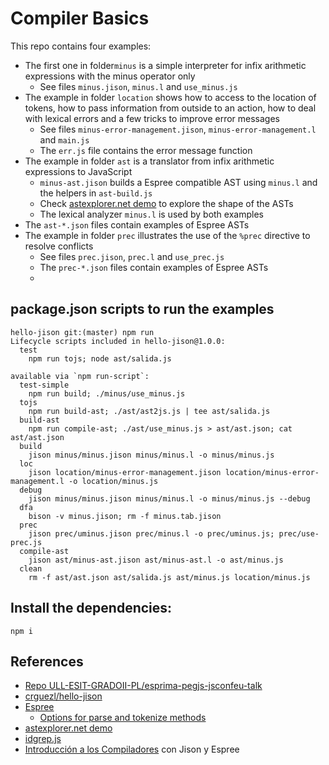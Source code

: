 # Compiler Basics

This repo contains four examples:

* The first one in folder`minus` is a simple interpreter for infix arithmetic expressions with the minus operator only
  * See files `minus.jison`, `minus.l` and  `use_minus.js`
* The example in folder `location`  shows how to access to the location of tokens, how to pass information from outside to an action, how to deal with lexical errors and a few tricks to improve error messages
  * See files `minus-error-management.jison`, `minus-error-management.l` and  `main.js`
  * The `err.js` file contains the error message function
* The example in folder `ast` is a translator from infix arithmetic expressions to JavaScript
  * `minus-ast.jison` builds a Espree compatible AST using `minus.l` and the helpers in `ast-build.js`
  * Check <a href="https://astexplorer.net/" target="_blank">astexplorer.net demo</a> to explore the shape of the ASTs
  * The lexical analyzer `minus.l` is used by both examples
* The `ast-*.json` files contain examples of Espree ASTs
* The example in folder `prec` illustrates the use of the `%prec` directive to resolve conflicts
  * See files `prec.jison`, `prec.l` and  `use_prec.js`
  * The `prec-*.json` files contain examples of Espree ASTs
  * 
## package.json scripts to run the examples

```
hello-jison git:(master) npm run
Lifecycle scripts included in hello-jison@1.0.0:
  test
    npm run tojs; node ast/salida.js

available via `npm run-script`:
  test-simple
    npm run build; ./minus/use_minus.js
  tojs
    npm run build-ast; ./ast/ast2js.js | tee ast/salida.js
  build-ast
    npm run compile-ast; ./ast/use_minus.js > ast/ast.json; cat ast/ast.json
  build
    jison minus/minus.jison minus/minus.l -o minus/minus.js
  loc
    jison location/minus-error-management.jison location/minus-error-management.l -o location/minus.js
  debug
    jison minus/minus.jison minus/minus.l -o minus/minus.js --debug
  dfa
    bison -v minus.jison; rm -f minus.tab.jison
  prec
    jison prec/uminus.jison prec/minus.l -o prec/uminus.js; prec/use-prec.js
  compile-ast
    jison ast/minus-ast.jison ast/minus-ast.l -o ast/minus.js
  clean
    rm -f ast/ast.json ast/salida.js ast/minus.js location/minus.js
```

## Install the dependencies:

```
npm i
```

## References

* [Repo ULL-ESIT-GRADOII-PL/esprima-pegjs-jsconfeu-talk](https://github.com/ULL-ESIT-GRADOII-PL/esprima-pegjs-jsconfeu-talk)
* [crguezl/hello-jison](https://github.com/crguezl/hello-jison)
* [Espree](https://github.com/eslint/espree)
  * [Options for parse and tokenize methods](https://github.com/eslint/espree#options)
* <a href="https://astexplorer.net/" target="_blank">astexplorer.net demo</a>
* [idgrep.js](https://github.com/ULL-ESIT-GRADOII-PL/esprima-pegjs-jsconfeu-talk/blob/master/idgrep.js)
* [Introducción a los Compiladores](https://ull-esit-gradoii-pl.github.io/temas/introduccion-a-pl/esprima.html) con Jison y Espree